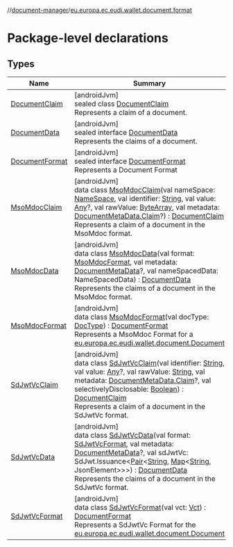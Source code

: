 //[document-manager](../../index.md)/[eu.europa.ec.eudi.wallet.document.format](index.md)

# Package-level declarations

## Types

| Name | Summary |
|---|---|
| [DocumentClaim](-document-claim/index.md) | [androidJvm]<br>sealed class [DocumentClaim](-document-claim/index.md)<br>Represents a claim of a document. |
| [DocumentData](-document-data/index.md) | [androidJvm]<br>sealed interface [DocumentData](-document-data/index.md)<br>Represents the claims of a document. |
| [DocumentFormat](-document-format/index.md) | [androidJvm]<br>sealed interface [DocumentFormat](-document-format/index.md)<br>Represents a Document Format |
| [MsoMdocClaim](-mso-mdoc-claim/index.md) | [androidJvm]<br>data class [MsoMdocClaim](-mso-mdoc-claim/index.md)(val nameSpace: [NameSpace](../eu.europa.ec.eudi.wallet.document/-name-space/index.md), val identifier: [String](https://kotlinlang.org/api/latest/jvm/stdlib/kotlin/-string/index.html), val value: [Any](https://kotlinlang.org/api/latest/jvm/stdlib/kotlin/-any/index.html)?, val rawValue: [ByteArray](https://kotlinlang.org/api/latest/jvm/stdlib/kotlin/-byte-array/index.html), val metadata: [DocumentMetaData.Claim](../eu.europa.ec.eudi.wallet.document.metadata/-document-meta-data/-claim/index.md)?) : [DocumentClaim](-document-claim/index.md)<br>Represents a claim of a document in the MsoMdoc format. |
| [MsoMdocData](-mso-mdoc-data/index.md) | [androidJvm]<br>data class [MsoMdocData](-mso-mdoc-data/index.md)(val format: [MsoMdocFormat](-mso-mdoc-format/index.md), val metadata: [DocumentMetaData](../eu.europa.ec.eudi.wallet.document.metadata/-document-meta-data/index.md)?, val nameSpacedData: NameSpacedData) : [DocumentData](-document-data/index.md)<br>Represents the claims of a document in the MsoMdoc format. |
| [MsoMdocFormat](-mso-mdoc-format/index.md) | [androidJvm]<br>data class [MsoMdocFormat](-mso-mdoc-format/index.md)(val docType: [DocType](../eu.europa.ec.eudi.wallet.document/-doc-type/index.md)) : [DocumentFormat](-document-format/index.md)<br>Represents a MsoMdoc Format for a [eu.europa.ec.eudi.wallet.document.Document](../eu.europa.ec.eudi.wallet.document/-document/index.md) |
| [SdJwtVcClaim](-sd-jwt-vc-claim/index.md) | [androidJvm]<br>data class [SdJwtVcClaim](-sd-jwt-vc-claim/index.md)(val identifier: [String](https://kotlinlang.org/api/latest/jvm/stdlib/kotlin/-string/index.html), val value: [Any](https://kotlinlang.org/api/latest/jvm/stdlib/kotlin/-any/index.html)?, val rawValue: [String](https://kotlinlang.org/api/latest/jvm/stdlib/kotlin/-string/index.html), val metadata: [DocumentMetaData.Claim](../eu.europa.ec.eudi.wallet.document.metadata/-document-meta-data/-claim/index.md)?, val selectivelyDisclosable: [Boolean](https://kotlinlang.org/api/latest/jvm/stdlib/kotlin/-boolean/index.html)) : [DocumentClaim](-document-claim/index.md)<br>Represents a claim of a document in the SdJwtVc format. |
| [SdJwtVcData](-sd-jwt-vc-data/index.md) | [androidJvm]<br>data class [SdJwtVcData](-sd-jwt-vc-data/index.md)(val format: [SdJwtVcFormat](-sd-jwt-vc-format/index.md), val metadata: [DocumentMetaData](../eu.europa.ec.eudi.wallet.document.metadata/-document-meta-data/index.md)?, val sdJwtVc: SdJwt.Issuance&lt;[Pair](https://kotlinlang.org/api/latest/jvm/stdlib/kotlin/-pair/index.html)&lt;[String](https://kotlinlang.org/api/latest/jvm/stdlib/kotlin/-string/index.html), [Map](https://kotlinlang.org/api/latest/jvm/stdlib/kotlin.collections/-map/index.html)&lt;[String](https://kotlinlang.org/api/latest/jvm/stdlib/kotlin/-string/index.html), JsonElement&gt;&gt;&gt;) : [DocumentData](-document-data/index.md)<br>Represents the claims of a document in the SdJwtVc format. |
| [SdJwtVcFormat](-sd-jwt-vc-format/index.md) | [androidJvm]<br>data class [SdJwtVcFormat](-sd-jwt-vc-format/index.md)(val vct: [Vct](../eu.europa.ec.eudi.wallet.document/-vct/index.md)) : [DocumentFormat](-document-format/index.md)<br>Represents a SdJwtVc Format for the [eu.europa.ec.eudi.wallet.document.Document](../eu.europa.ec.eudi.wallet.document/-document/index.md) |
